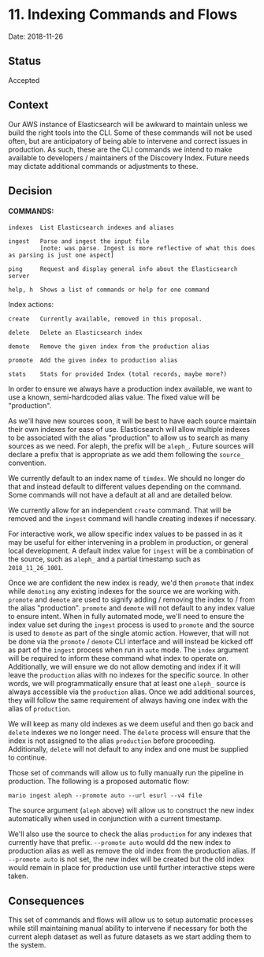 # 11. Indexing Commands and Flows

Date: 2018-11-26

## Status

Accepted

## Context

Our AWS instance of Elasticsearch will be awkward to maintain unless we build the right tools into the CLI. Some of these commands will not be used often, but are anticipatory of being able to intervene and correct issues in production. As such, these are the CLI commands we intend to make available to developers / maintainers of the Discovery Index. Future needs may dictate additional commands or adjustments to these.

## Decision

#### COMMANDS:

    indexes  List Elasticsearch indexes and aliases

    ingest   Parse and ingest the input file
             [note: was parse. Ingest is more reflective of what this does as parsing is just one aspect]

    ping     Request and display general info about the Elasticsearch server

    help, h  Shows a list of commands or help for one command

  Index actions:

    create   Currently available, removed in this proposal.

    delete   Delete an Elasticsearch index

    demote   Remove the given index from the production alias

    promote  Add the given index to production alias

    stats    Stats for provided Index (total records, maybe more?)


In order to ensure we always have a production index available, we want to use a known, semi-hardcoded alias value. The fixed value will be "production".

As we'll have new sources soon, it will be best to have each source maintain their own indexes for ease of use. Elasticsearch will allow multiple indexes to be associated with the alias "production" to allow us to search as many sources as we need. For aleph, the prefix will be `aleph_`. Future sources will declare a prefix that is appropriate as we add them following the `source_` convention.

We currently default to an index name of `timdex`. We should no longer do that and instead default to different values depending on the command. Some commands will not have a default at all and are detailed below.

We currently allow for an independent `create` command. That will be removed and the `ingest` command will handle creating indexes if necessary.

For interactive work, we allow specific index values to be passed in as it may be useful for either intervening in a problem in production, or general local development. A default index value for `ingest` will be a combination of the source, such as `aleph_` and a partial timestamp such as `2018_11_26_1001`.

Once we are confident the new index is ready, we'd then `promote` that index while `demoting` any existing indexes for the source we are working with. `promote` and `demote` are used to signify adding / removing the index to / from the alias "production". `promote` and `demote` will not default to any index value to ensure intent. When in fully automated mode, we'll need to ensure the index value set during the `ingest` process is used to `promote` and the source is used to `demote` as part of the single atomic action. However, that will not be done via the `promote` / `demote` CLI interface and will instead be kicked off as part of the `ingest` process when run in `auto` mode. The `index` argument will be required to inform these command what index to operate on. Additionally, we will ensure we do not allow demoting and index if it will leave the `production` alias with no indexes for the specific source. In other words, we will programmatically ensure that at least one `aleph_` source is always accessible via the `production` alias. Once we add additional sources, they will follow the same requirement of always having one index with the alias of `production`.

We will keep as many old indexes as we deem useful and then go back and `delete` indexes we no longer need. The `delete` process will ensure that the index is not assigned to the alias `production` before proceeding. Additionally, `delete` will not default to any index and one must be supplied to continue.

Those set of commands will allow us to fully manually run the pipeline in production. The following is a proposed automatic flow:

```
mario ingest aleph --promote auto --url esurl --v4 file
```

The source argument (`aleph` above) will allow us to construct the new index automatically when used in conjunction with a current timestamp.

We'll also use the source to check the alias `production` for any indexes that currently have that prefix. `--promote auto` would dd the new index to production alias as well as remove the old index from the production alias. If `--promote auto` is not set, the new index will be created but the old index would remain in place for production use until further interactive steps were taken.

## Consequences

This set of commands and flows will allow us to setup automatic processes while still maintaining manual ability to intervene if necessary for both the current aleph dataset as well as future datasets as we start adding them to the system.
